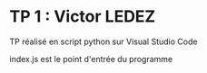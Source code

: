 # TP 1 : Victor LEDEZ

TP réalisé en script python sur Visual Studio Code

index.js est le point d'entrée du programme
